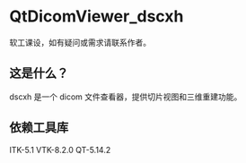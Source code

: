 # QtDicomViewer_dscxh

软工课设，如有疑问或需求请联系作者。

## 这是什么？
dscxh 是一个 dicom 文件查看器，提供切片视图和三维重建功能。

## 依赖工具库
ITK-5.1
VTK-8.2.0
QT-5.14.2